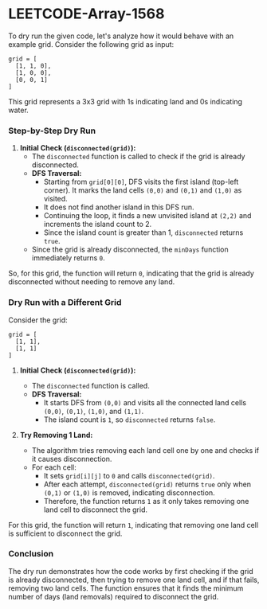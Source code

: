 # LEETCODE-Array-1568
To dry run the given code, let's analyze how it would behave with an example grid. Consider the following grid as input:

```
grid = [
  [1, 1, 0],
  [1, 0, 0],
  [0, 0, 1]
]
```

This grid represents a 3x3 grid with 1s indicating land and 0s indicating water.

### Step-by-Step Dry Run

1. **Initial Check (`disconnected(grid)`):**
   - The `disconnected` function is called to check if the grid is already disconnected.
   - **DFS Traversal:**
     - Starting from `grid[0][0]`, DFS visits the first island (top-left corner). It marks the land cells `(0,0)` and `(0,1)` and `(1,0)` as visited.
     - It does not find another island in this DFS run.
     - Continuing the loop, it finds a new unvisited island at `(2,2)` and increments the island count to 2.
     - Since the island count is greater than 1, `disconnected` returns `true`.
   - Since the grid is already disconnected, the `minDays` function immediately returns `0`.

So, for this grid, the function will return `0`, indicating that the grid is already disconnected without needing to remove any land.

### Dry Run with a Different Grid

Consider the grid:
```
grid = [
  [1, 1],
  [1, 1]
]
```

1. **Initial Check (`disconnected(grid)`):**
   - The `disconnected` function is called.
   - **DFS Traversal:**
     - It starts DFS from `(0,0)` and visits all the connected land cells `(0,0)`, `(0,1)`, `(1,0)`, and `(1,1)`.
     - The island count is `1`, so `disconnected` returns `false`.

2. **Try Removing 1 Land:**
   - The algorithm tries removing each land cell one by one and checks if it causes disconnection.
   - For each cell:
     - It sets `grid[i][j]` to `0` and calls `disconnected(grid)`.
     - After each attempt, `disconnected(grid)` returns `true` only when `(0,1)` or `(1,0)` is removed, indicating disconnection.
     - Therefore, the function returns `1` as it only takes removing one land cell to disconnect the grid.

For this grid, the function will return `1`, indicating that removing one land cell is sufficient to disconnect the grid.

### Conclusion

The dry run demonstrates how the code works by first checking if the grid is already disconnected, then trying to remove one land cell, and if that fails, removing two land cells. The function ensures that it finds the minimum number of days (land removals) required to disconnect the grid.
